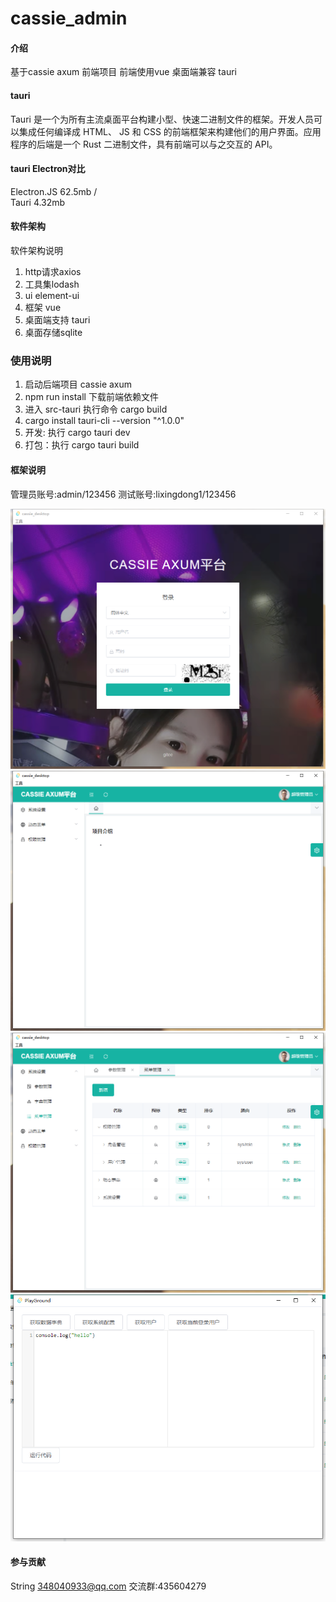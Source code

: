 # cassie_admin

#### 介绍
基于cassie axum 前端项目
前端使用vue 桌面端兼容 tauri

#### tauri
Tauri 是一个为所有主流桌面平台构建小型、快速二进制文件的框架。开发人员可以集成任何编译成 HTML、 JS 和 CSS 的前端框架来构建他们的用户界面。应用程序的后端是一个 Rust 二进制文件，具有前端可以与之交互的 API。

#### tauri Electron对比
Electron.JS 62.5mb /  
Tauri 4.32mb

#### 软件架构

软件架构说明

1. http请求axios
2. 工具集lodash
3. ui element-ui
4. 框架 vue
5. 桌面端支持 tauri
6. 桌面存储sqlite


### 使用说明

1. 启动后端项目 cassie axum
2. npm run install 下载前端依赖文件
3. 进入 src-tauri 执行命令 cargo build
4. cargo install tauri-cli --version "^1.0.0"
5. 开发: 执行 cargo tauri dev
6. 打包：执行 cargo tauri build


#### 框架说明
管理员账号:admin/123456
测试账号:lixingdong1/123456

![图片](./img.png)
![图片](./img_1.png)
![图片](./img_2.png)
![图片](./img_3.png)
#### 参与贡献

String <348040933@qq.com>
交流群:435604279



